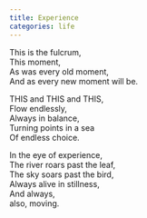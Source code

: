 ```yaml
---
title: Experience
categories: life
---
```

This is the fulcrum,  
This moment,  
As was every old moment,  
And as every new moment will be.

THIS and THIS and THIS,  
Flow endlessly,  
Always in balance,  
Turning points in a sea  
Of endless choice.

In the eye of experience,  
The river roars past the leaf,  
The sky soars past the bird,  
Always alive in stillness,  
And always,  
also, moving.
